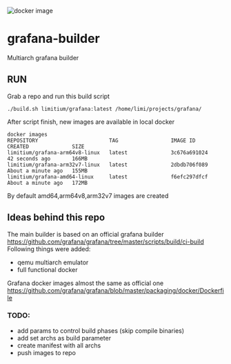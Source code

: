 ![docker image](https://github.com/limitium/grafana-builder/workflows/Build&push%20docker%20image/badge.svg)
# grafana-builder
Multiarch grafana builder

## RUN
Grab a repo and run this build script
```shell
./build.sh limitium/grafana:latest /home/limi/projects/grafana/
```

After script finish, new images are available in local docker
```shell
docker images
REPOSITORY                       TAG                 IMAGE ID            CREATED              SIZE
limitium/grafana-arm64v8-linux   latest              3c676a691024        42 seconds ago       166MB
limitium/grafana-arm32v7-linux   latest              2dbdb706f089        About a minute ago   155MB
limitium/grafana-amd64-linux     latest              f6efc297dfcf        About a minute ago   172MB
```

By default amd64,arm64v8,arm32v7 images are created

## Ideas behind this repo
The main builder is based on an official grafana builder https://github.com/grafana/grafana/tree/master/scripts/build/ci-build
Following things were added:
* qemu multiarch emulator
* full functional docker

Grafana docker images almost the same as official one  https://github.com/grafana/grafana/blob/master/packaging/docker/Dockerfile


### TODO:
* add params to control build phases (skip compile binaries)
* add set archs as build parameter
* create manifest with all archs
* push images to repo

